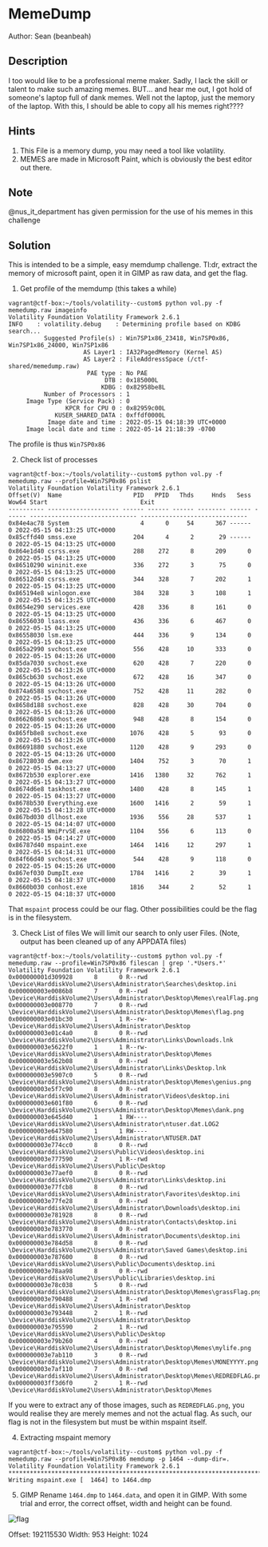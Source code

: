 # MemeDump

Author: Sean (beanbeah)

## Description

I too would like to be a professional meme maker. Sadly, I lack the skill or talent to make such amazing memes. BUT... and hear me out, I got hold of someone's laptop full of dank memes. Well not the laptop, just the memory of the laptop. With this, I should be able to copy all his memes right???? 


## Hints
1. This File is a memory dump, you may need a tool like volatility. 
2. MEMES are made in Microsoft Paint, which is obviously the best editor out there. 


## Note
@nus_it_department has given permission for the use of his memes in this challenge

## Solution
This is intended to be a simple, easy memdump challenge. Tl:dr, extract the memory of microsoft paint, open it in GIMP as raw data, and get the flag. 

1) Get profile of the memdump (this takes a while)
```
vagrant@ctf-box:~/tools/volatility--custom$ python vol.py -f memedump.raw imageinfo
Volatility Foundation Volatility Framework 2.6.1
INFO    : volatility.debug    : Determining profile based on KDBG search...
          Suggested Profile(s) : Win7SP1x86_23418, Win7SP0x86, Win7SP1x86_24000, Win7SP1x86
                     AS Layer1 : IA32PagedMemory (Kernel AS)
                     AS Layer2 : FileAddressSpace (/ctf-shared/memedump.raw)
                      PAE type : No PAE
                           DTB : 0x185000L
                          KDBG : 0x82958be8L
          Number of Processors : 1
     Image Type (Service Pack) : 0
                KPCR for CPU 0 : 0x82959c00L
             KUSER_SHARED_DATA : 0xffdf0000L
           Image date and time : 2022-05-15 04:18:39 UTC+0000
     Image local date and time : 2022-05-14 21:18:39 -0700
```

The profile is thus `Win7SP0x86`

2) Check list of processes
```
vagrant@ctf-box:~/tools/volatility--custom$ python vol.py -f memedump.raw --profile=Win7SP0x86 pslist
Volatility Foundation Volatility Framework 2.6.1
Offset(V)  Name                    PID   PPID   Thds     Hnds   Sess  Wow64 Start                          Exit
---------- -------------------- ------ ------ ------ -------- ------ ------ ------------------------------ ------------------------------
0x84e4ac78 System                    4      0     54      367 ------      0 2022-05-15 04:13:25 UTC+0000
0x85cffd40 smss.exe                204      4      2       29 ------      0 2022-05-15 04:13:25 UTC+0000
0x864e1d40 csrss.exe               288    272      8      209      0      0 2022-05-15 04:13:25 UTC+0000
0x86510290 wininit.exe             336    272      3       75      0      0 2022-05-15 04:13:25 UTC+0000
0x86512d40 csrss.exe               344    328      7      202      1      0 2022-05-15 04:13:25 UTC+0000
0x865194e8 winlogon.exe            384    328      3      108      1      0 2022-05-15 04:13:25 UTC+0000
0x8654e290 services.exe            428    336      8      161      0      0 2022-05-15 04:13:25 UTC+0000
0x86556030 lsass.exe               436    336      6      467      0      0 2022-05-15 04:13:25 UTC+0000
0x86558030 lsm.exe                 444    336      9      134      0      0 2022-05-15 04:13:25 UTC+0000
0x865a2990 svchost.exe             556    428     10      333      0      0 2022-05-15 04:13:26 UTC+0000
0x85da7030 svchost.exe             620    428      7      220      0      0 2022-05-15 04:13:26 UTC+0000
0x865cb630 svchost.exe             672    428     16      347      0      0 2022-05-15 04:13:26 UTC+0000
0x874a6588 svchost.exe             752    428     11      282      0      0 2022-05-15 04:13:26 UTC+0000
0x8658d188 svchost.exe             828    428     30      704      0      0 2022-05-15 04:13:26 UTC+0000
0x86626860 svchost.exe             948    428      8      154      0      0 2022-05-15 04:13:26 UTC+0000
0x865fb8e8 svchost.exe            1076    428      5       93      0      0 2022-05-15 04:13:26 UTC+0000
0x86691880 svchost.exe            1120    428      9      293      0      0 2022-05-15 04:13:26 UTC+0000
0x86728030 dwm.exe                1404    752      3       70      1      0 2022-05-15 04:13:27 UTC+0000
0x8672b530 explorer.exe           1416   1380     32      762      1      0 2022-05-15 04:13:27 UTC+0000
0x8674d6e8 taskhost.exe           1480    428      8      145      1      0 2022-05-15 04:13:27 UTC+0000
0x8678b530 Everything.exe         1600   1416      2       59      1      0 2022-05-15 04:13:28 UTC+0000
0x867bd030 dllhost.exe            1936    556     28      537      1      0 2022-05-15 04:14:07 UTC+0000
0x86800a58 WmiPrvSE.exe           1104    556      6      113      0      0 2022-05-15 04:14:27 UTC+0000
0x86787d40 mspaint.exe            1464   1416     12      297      1      0 2022-05-15 04:14:31 UTC+0000
0x84f66d40 svchost.exe             544    428      9      118      0      0 2022-05-15 04:15:26 UTC+0000
0x867ef030 DumpIt.exe             1784   1416      2       39      1      0 2022-05-15 04:18:37 UTC+0000
0x8660b030 conhost.exe            1816    344      2       52      1      0 2022-05-15 04:18:37 UTC+0000
```

That `mspaint` process could be our flag. Other possibilities could be the flag is in the filesystem.

3) Check List of files
We will limit our search to only user Files. (Note, output has been cleaned up of any APPDATA files)
```
vagrant@ctf-box:~/tools/volatility--custom$ python vol.py -f memedump.raw --profile=Win7SP0x86 filescan | grep '.*Users.*'
Volatility Foundation Volatility Framework 2.6.1
0x000000001d309928      8      0 R--rwd \Device\HarddiskVolume2\Users\Administrator\Searches\desktop.ini
0x000000003e0086b8      7      0 R--rwd \Device\HarddiskVolume2\Users\Administrator\Desktop\Memes\realFlag.png
0x000000003e008770      7      0 R--rwd \Device\HarddiskVolume2\Users\Administrator\Desktop\Memes\flag.png
0x000000003e01bc30      1      1 R--rw- \Device\HarddiskVolume2\Users\Administrator\Desktop
0x000000003e01c4a0      8      0 R--rwd \Device\HarddiskVolume2\Users\Administrator\Links\Downloads.lnk
0x000000003e5622f0      1      1 R--rw- \Device\HarddiskVolume2\Users\Administrator\Desktop\Memes
0x000000003e562b08      8      0 R--rwd \Device\HarddiskVolume2\Users\Administrator\Links\Desktop.lnk
0x000000003e5907c0      5      0 R--rwd \Device\HarddiskVolume2\Users\Administrator\Desktop\Memes\genius.png
0x000000003e5f7c90      8      0 R--rwd \Device\HarddiskVolume2\Users\Administrator\Videos\desktop.ini
0x000000003e601f80      6      0 R--rwd \Device\HarddiskVolume2\Users\Administrator\Desktop\Memes\dank.png
0x000000003e645d40      1      1 RW---- \Device\HarddiskVolume2\Users\Administrator\ntuser.dat.LOG2
0x000000003e647580      1      1 RW---- \Device\HarddiskVolume2\Users\Administrator\NTUSER.DAT
0x000000003e774cc0      8      0 R--rwd \Device\HarddiskVolume2\Users\Public\Videos\desktop.ini
0x000000003e777590      2      1 R--rwd \Device\HarddiskVolume2\Users\Public\Desktop
0x000000003e77aef0      8      0 R--rwd \Device\HarddiskVolume2\Users\Administrator\Links\desktop.ini
0x000000003e77fcb8      8      0 R--rwd \Device\HarddiskVolume2\Users\Administrator\Favorites\desktop.ini
0x000000003e77fe28      8      0 R--rwd \Device\HarddiskVolume2\Users\Administrator\Downloads\desktop.ini
0x000000003e781928      8      0 R--rwd \Device\HarddiskVolume2\Users\Administrator\Contacts\desktop.ini
0x000000003e783770      8      0 R--rwd \Device\HarddiskVolume2\Users\Administrator\Documents\desktop.ini
0x000000003e784d58      8      0 R--rwd \Device\HarddiskVolume2\Users\Administrator\Saved Games\desktop.ini
0x000000003e787600      8      0 R--rwd \Device\HarddiskVolume2\Users\Public\Documents\desktop.ini
0x000000003e78aa98      8      0 R--rwd \Device\HarddiskVolume2\Users\Public\Libraries\desktop.ini
0x000000003e78c038      5      0 R--rwd \Device\HarddiskVolume2\Users\Administrator\Desktop\Memes\grassFlag.png
0x000000003e790488      2      1 R--rwd \Device\HarddiskVolume2\Users\Administrator\Desktop
0x000000003e793448      2      1 R--rwd \Device\HarddiskVolume2\Users\Administrator\Desktop
0x000000003e795590      2      1 R--rwd \Device\HarddiskVolume2\Users\Public\Desktop
0x000000003e79b260      4      0 R--rwd \Device\HarddiskVolume2\Users\Administrator\Desktop\Memes\mylife.png
0x000000003e7ab110      3      0 R--rwd \Device\HarddiskVolume2\Users\Administrator\Desktop\Memes\MONEYYYY.png
0x000000003e7af110      7      0 R--rwd \Device\HarddiskVolume2\Users\Administrator\Desktop\Memes\REDREDFLAG.png
0x000000003ff3d6f0      2      1 R--rwd \Device\HarddiskVolume2\Users\Administrator\Desktop\Memes
```

If you were to extract any of those images, such as `REDREDFLAG.png`, you would realise they are merely memes and not the actual flag. As such, our flag is not in the filesystem but must be within mspaint itself.

4) Extracting mspaint memory
```
vagrant@ctf-box:~/tools/volatility--custom$ python vol.py -f memedump.raw --profile=Win7SP0x86 memdump -p 1464 --dump-dir=.
Volatility Foundation Volatility Framework 2.6.1
************************************************************************
Writing mspaint.exe [  1464] to 1464.dmp
```

5) GIMP
Rename `1464.dmp` to `1464.data`, and open it in GIMP. With some trial and error, the correct offset, width and height can be found. 

![flag](https://i.imgur.com/D0C3pBH.png)

Offset: 192115530
Width: 953
Height: 1024




